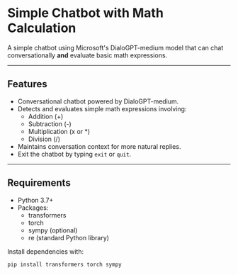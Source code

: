 # Simple Chatbot with Math Calculation

A simple chatbot using Microsoft's DialoGPT-medium model that can chat conversationally **and** evaluate basic math expressions.

---

## Features

- Conversational chatbot powered by DialoGPT-medium.
- Detects and evaluates simple math expressions involving:
  - Addition (+)
  - Subtraction (-)
  - Multiplication (x or *)
  - Division (/)
- Maintains conversation context for more natural replies.
- Exit the chatbot by typing `exit` or `quit`.

---

## Requirements

- Python 3.7+
- Packages:
  - transformers
  - torch
  - sympy (optional)
  - re (standard Python library)

Install dependencies with:

```bash
pip install transformers torch sympy

